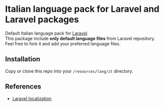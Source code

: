 # Italian language pack for Laravel and Laravel packages

Default Italian language pack for [Laravel](https://laravel.com).  
This package include **only default language files** from Laravel repository. Feel free to fork it and add your preferred language files.

## Installation

Copy or clone this repo into your `/resources/lang/it` directory.

## References

- [Laravel localization](https://laravel.com/docs/9.x/localization)
